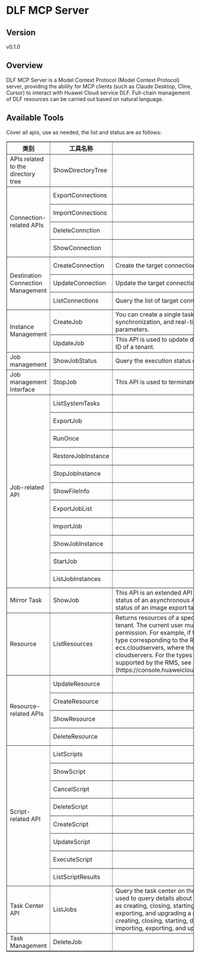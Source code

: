 # DLF MCP Server 


## Version
v0.1.0

## Overview

DLF MCP Server is a Model Context Protocol (Model Context Protocol) server, providing the ability for MCP clients (such as Claude Desktop, Cline, Cursor) to interact with Huawei Cloud service DLF. Full-chain management of DLF resources can be carried out based on natural language.

## Available Tools
Cover all apis, use as needed, the list and status are as follows:

<html>
    <head></head>
    <body>
        <table border="1" cellspacing="0" cellpadding="5">
            <tbody>
                <tr>
                    <th>类别</th>
                    <th>工具名称</th>
                    <th>功能描述</th>
                    <th>状态</th>
                </tr>
                <tr>
                    <td rowspan="1">APIs related to the directory tree</td>
                    <td>ShowDirectoryTree</td>
                    <td></td>
                    <td>To be tested</td>
                </tr>
                <tr>
                    <td rowspan="4">Connection-related APIs</td>
                    <td>ExportConnections</td>
                    <td></td>
                    <td>To be tested</td>
                </tr>
                <tr>
                    <td>ImportConnections</td>
                    <td></td>
                    <td>To be tested</td>
                </tr>
                <tr>
                    <td>DeleteConnction</td>
                    <td></td>
                    <td>To be tested</td>
                </tr>
                <tr>
                    <td>ShowConnection</td>
                    <td></td>
                    <td>To be tested</td>
                </tr>
                <tr>
                    <td rowspan="3">Destination Connection Management</td>
                    <td>CreateConnection</td>
                    <td>Create the target connection.</td>
                    <td>To be tested</td>
                </tr>
                <tr>
                    <td>UpdateConnection</td>
                    <td>Update the target connection.</td>
                    <td>To be tested</td>
                </tr>
                <tr>
                    <td>ListConnections</td>
                    <td>Query the list of target connections.</td>
                    <td>To be tested</td>
                </tr>
                <tr>
                    <td rowspan="2">Instance Management</td>
                    <td>CreateJob</td>
                    <td>You can create a single task, such as live migration, real-time synchronization, and real-time DR based on the request parameters.</td>
                    <td>To be tested</td>
                </tr>
                <tr>
                    <td>UpdateJob</td>
                    <td>This API is used to update details about a task with a specified ID of a tenant.</td>
                    <td>To be tested</td>
                </tr>
                <tr>
                    <td rowspan="1">Job management</td>
                    <td>ShowJobStatus</td>
                    <td>Query the execution status of a job.</td>
                    <td>To be tested</td>
                </tr>
                <tr>
                    <td rowspan="1">Job management interface</td>
                    <td>StopJob</td>
                    <td>This API is used to terminate a specified job in the MRS cluster.</td>
                    <td>To be tested</td>
                </tr>
                <tr>
                    <td rowspan="11">Job-related API</td>
                    <td>ListSystemTasks</td>
                    <td></td>
                    <td>To be tested</td>
                </tr>
                <tr>
                    <td>ExportJob</td>
                    <td></td>
                    <td>To be tested</td>
                </tr>
                <tr>
                    <td>RunOnce</td>
                    <td></td>
                    <td>To be tested</td>
                </tr>
                <tr>
                    <td>RestoreJobInstance</td>
                    <td></td>
                    <td>To be tested</td>
                </tr>
                <tr>
                    <td>StopJobInstance</td>
                    <td></td>
                    <td>To be tested</td>
                </tr>
                <tr>
                    <td>ShowFileInfo</td>
                    <td></td>
                    <td>To be tested</td>
                </tr>
                <tr>
                    <td>ExportJobList</td>
                    <td></td>
                    <td>To be tested</td>
                </tr>
                <tr>
                    <td>ImportJob</td>
                    <td></td>
                    <td>To be tested</td>
                </tr>
                <tr>
                    <td>ShowJobInstance</td>
                    <td></td>
                    <td>To be tested</td>
                </tr>
                <tr>
                    <td>StartJob</td>
                    <td></td>
                    <td>To be tested</td>
                </tr>
                <tr>
                    <td>ListJobInstances</td>
                    <td></td>
                    <td>To be tested</td>
                </tr>
                <tr>
                    <td rowspan="1">Mirror Task</td>
                    <td>ShowJob</td>
                    <td>This API is an extended API and is used to query the execution status of an asynchronous API, for example, the execution status of an image export task.</td>
                    <td>To be tested</td>
                </tr>
                <tr>
                    <td rowspan="1">Resource</td>
                    <td>ListResources</td>
                    <td>Returns resources of a specific resource type under the current tenant. The current user must have the rms:resources:list permission. For example, if the ECS is queried, the resource type corresponding to the RMS resource type is ecs.cloudservers, where the provider is ecs and the type is cloudservers. For the types of services and resources supported by the RMS, see [Supported Services and Areas] (https://console.huaweicloud.com/eps/#/resources/supported).</td>
                    <td>To be tested</td>
                </tr>
                <tr>
                    <td rowspan="4">Resource-related APIs</td>
                    <td>UpdateResource</td>
                    <td></td>
                    <td>To be tested</td>
                </tr>
                <tr>
                    <td>CreateResource</td>
                    <td></td>
                    <td>To be tested</td>
                </tr>
                <tr>
                    <td>ShowResource</td>
                    <td></td>
                    <td>To be tested</td>
                </tr>
                <tr>
                    <td>DeleteResource</td>
                    <td></td>
                    <td>To be tested</td>
                </tr>
                <tr>
                    <td rowspan="8">Script-related API</td>
                    <td>ListScripts</td>
                    <td></td>
                    <td>To be tested</td>
                </tr>
                <tr>
                    <td>ShowScript</td>
                    <td></td>
                    <td>To be tested</td>
                </tr>
                <tr>
                    <td>CancelScript</td>
                    <td></td>
                    <td>To be tested</td>
                </tr>
                <tr>
                    <td>DeleteScript</td>
                    <td></td>
                    <td>To be tested</td>
                </tr>
                <tr>
                    <td>CreateScript</td>
                    <td></td>
                    <td>To be tested</td>
                </tr>
                <tr>
                    <td>UpdateScript</td>
                    <td></td>
                    <td>To be tested</td>
                </tr>
                <tr>
                    <td>ExecuteScript</td>
                    <td></td>
                    <td>To be tested</td>
                </tr>
                <tr>
                    <td>ListScriptResults</td>
                    <td></td>
                    <td>To be tested</td>
                </tr>
                <tr>
                    <td rowspan="1">Task Center API</td>
                    <td>ListJobs</td>
                    <td>Query the task center on the management plane. This API is used to query details about the asynchronous operations such as creating, closing, starting, deleting, adding, importing, exporting, and upgrading a graph. The operations include creating, closing, starting, deleting, and backing up a graph, importing, exporting, and upgrading a graph.</td>
                    <td>To be tested</td>
                </tr>
                <tr>
                    <td rowspan="1">Task Management</td>
                    <td>DeleteJob</td>
                    <td></td>
                    <td>To be tested</td>
                </tr>
            </tbody>
        </table>
    </body>
</html>
